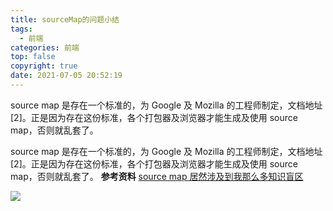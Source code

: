 ```yaml
---
title: sourceMap的问题小结
tags:
  - 前端
categories: 前端
top: false
copyright: true
date: 2021-07-05 20:52:19
---
```

source map 是存在一个标准的，为 Google 及 Mozilla 的工程师制定，文档地址[2]。正是因为存在这份标准，各个打包器及浏览器才能生成及使用 source map，否则就乱套了。
<!--more-->
source map 是存在一个标准的，为 Google 及 Mozilla 的工程师制定，文档地址[2]。正是因为存在这份标准，各个打包器及浏览器才能生成及使用 source map，否则就乱套了。
**参考资料**
[source map 居然涉及到我那么多知识盲区](https://mp.weixin.qq.com/s/jSjmpmvF5-7klcwnjC6Z9g)

![](http://static.zhyjor.com/wexin.png)